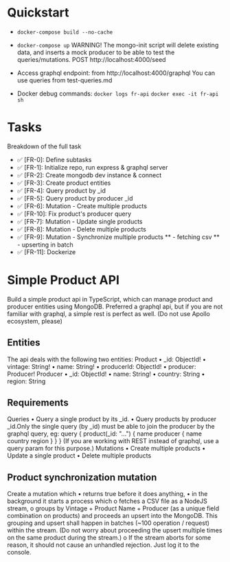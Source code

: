 # Quickstart
* `docker-compose build --no-cache` 
* `docker-compose up` 
WARNING! The mongo-init script will delete existing data, and inserts a mock producer to be able to test the queries/mutations.
POST http://localhost:4000/seed
* Access graphql endpoint:
 from http://localhost:4000/graphql
You can use queries from test-queries.md

* Docker debug commands: 
`docker logs fr-api`
`docker exec -it fr-api sh`

# Tasks
Breakdown of the full task

* ✅ [FR-0]: Define subtasks
* ✅ [FR-1]: Initialize repo, run express & graphql server
* ✅ [FR-2]: Create mongodb dev instance & connect
* ✅ [FR-3]: Create product entities
* ✅ [FR-4]: Query product by _id
* ✅ [FR-5]: Query product by producer _id
* ✅ [FR-6]: Mutation - Create multiple products
* ✅ [FR-10]: Fix product's producer query
* ✅ [FR-7]: Mutation - Update single products
* ✅ [FR-8]: Mutation - Delete multiple products
* ✅ [FR-9]: Mutation - Synchronize multiple products
** - fetching csv
** - upserting in batch
* ✅ [FR-11]: Dockerize




# Simple Product API 

Build a simple product api in TypeScript, which can manage product and producer entities using
MongoDB.
Preferred a graphql api, but if you are not familiar with graphql, a simple rest is perfect as well.
(Do not use Apollo ecosystem, please)
## Entities
The api deals with the following two entities:
Product
• _id: ObjectId!
• vintage: String!
• name: String!
• producerId: ObjectId!
• producer: Producer!
Producer
• _id: ObjectId!
• name: String!
• country: String
• region: String

## Requirements
Queries
• Query a single product by its _id.
• Query products by producer _id.Only the single query (by _id) must be able to join the
producer by the graphql query, eg:
query {
product(_id: "...") {
name
producer {
name
country
region
}
}
}
(If you are working with REST instead of graphql, use a query param for this purpose.)
Mutations
• Create multiple products
• Update a single product
• Delete multiple products
## Product synchronization mutation
Create a mutation which
• returns true before it does anything,
• in the background it starts a process which
o fetches a CSV file as a NodeJS stream,
o groups by Vintage + Product Name + Producer (as a unique field
combination on products) and proceeds an upsert into the MongoDB. This
grouping and upsert shall happen in batches (~100 operation / request) within
the stream. (Do not worry about proceeding the upsert multiple times on the
same product during the stream.)
o If the stream aborts for some reason, it should not cause an unhandled rejection.
Just log it to the console.